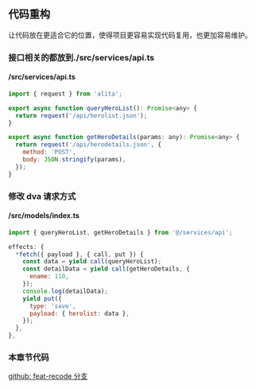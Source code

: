 ## 代码重构

让代码放在更适合它的位置，使得项目更容易实现代码复用，也更加容易维护。

### 接口相关的都放到./src/services/api.ts

#### /src/services/api.ts

```js
import { request } from 'alita';

export async function queryHeroList(): Promise<any> {
  return request('/api/herolist.json');
}

export async function getHeroDetails(params: any): Promise<any> {
  return request('/api/herodetails.json', {
    method: 'POST',
    body: JSON.stringify(params),
  });
}
```

### 修改 dva 请求方式

#### /src/models/index.ts

```js
import { queryHeroList, getHeroDetails } from '@/services/api';

effects: {
  *fetch({ payload }, { call, put }) {
    const data = yield call(queryHeroList);
    const detailData = yield call(getHeroDetails, {
      ename: 110,
    });
    console.log(detailData);
    yield put({
      type: 'save',
      payload: { herolist: data },
    });
  },
},
```

### 本章节代码

[github: feat-recode 分支](https://github.com/hang1017/alitaRequestDemo/tree/feat-recode)



